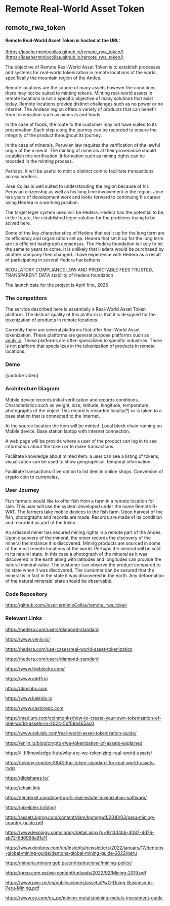 <h1> Remote Real-World Asset Token</h1>

## remote_rwa_token

#### Remote Real-World Asset Token is hosted at the URL: 

[https://joseherminiocollas.github.io/remote_rwa_token/](https://joseherminiocollas.github.io/remote_rwa_token/)

The objective of Remote Real-World Asset Token is to establish processes and systems for real-world tokenization in remote locations of the world, specifically the mountain region of the Andes.

Remote locations are the source of many assets however the conditions there may not be suited to minting tokens. Minting real-world assets in remote locations is not a specific objective of many solutions that exist today. Remote locations provide distinct challenges such as no power or no internet. The Andean region offers a variety of products that can benefit from tokenization such as minerals and foods.

In the case of foods, the route to the customer may not have suited to its preservation. 
Each step along the journey can be recorded to ensure the integrity of the product throughout its journey.

In the case of minerals, Peruvian law requires the verification of the lawful origin of the mineral. 
The minting of minerals at their provenance should establish this verification. Information such as mining rights can be recorded in the minting process. 

Perhaps, it will be useful to mint a distinct coin to facilitate transactions across borders.

Jose Collas is well suited to understanding the region because of his Peruvian citizenship as well as his long time involvement in the region. Jose has years of development work and looks forward to continuing his career using Hedera in a working position.

The target leger system used will be Hedera. Hedera has the potential to be, in the future, the established leger solution for the problems trying to be solved here.

Some of the key characteristics of Hedera that set it up for the long term are its efficiency and organization set up. Hedera that set it up for the long term are its efficient hashgraph consensus.
The Hedera foundation is likely to be the same to years to come. It is unlikely that Hedera would be purchased by another company then changed. I have experience with Hedera as a result of participating in several Hedera hackathons.

REGULATORY COMPLIANCE LOW AND PREDICTABLE FEES TRUSTED, TRANSPARENT DATA
stability of Hedera foundation

The launch date for the project is April first, 2025

### The competitors 

The service described here is essentially a Real-World Asset Token platform. 
The distinct quality of this platform is that it is designed for the tokenization of products in remote locations.

Currently there are several platforms that offer Real-World Asset tokenization. 
These platforms are general purpose platforms such as 
<a href="https://www.venly.io">venly.io</a>.
These platforms are often specialized to specific industries.
There is not platform that specializes in the tokenization of products in remote locations.

### Demo

[youtube video]

### Architecture Diagram

Mobile device records initial verification and records conditions.
Characteristics such as weight, size, latitude, longitude, temperature, photographs of the object
This record is recorded locally(?) or is taken to a base station that is connected to the internet.

At the source location the item will be minted.
Local block chain running on Mobile device.
Base station laptop with internet connection.

A web page will be provide where a user of the product can log in to see information about the token or to make transactions.

Facilitate knowledge about minted item.
a user can see a listing of tokens, visualization can be used to show geographical, temporal information.

Facilitate transactions
Give option to list item in online shops.
Conversion of crypto coin to currencies, 

### User Journey

Fish farmers would like to offer fish from a farm in a remote location for sale. 
This user will use the system developed under the name Remote R-WAT.
The farmers take mobile devices to the fish farm. Upon harvest of the fish, photographs and records are made. Records are made of its condition and recorded as part of the token.

An artisanal miner has secured mining rights in a remote part of the Andes.
Upon discovery of the mineral, the miner records the discovery of the mineral the instance it is discovered. Mining products are sourced in some of the most remote locations of the world.
Perhaps the mineral will be sold in its natural state. In this case a photograph of the mineral as it was discovered in the earth along with latitudes and longitudes can provide the natural mineral value.
The customer can observe the product compared to its state when it was discovered. The customer can be assured that the mineral is in fact in the state it was discovered in the earth. Any deformation of the natural minerals' state should be observable.

### Code Repository

<a href="https://github.com/JoseHerminioCollas/remote_rwa_token">https://github.com/JoseHerminioCollas/remote_rwa_token</a>

### Relevant Links

https://hedera.com/users/diamond-standard

https://www.venly.io/

https://hedera.com/use-cases/real-world-asset-tokenization

https://hedera.com/users/diamond-standard

https://www.fireblocks.com/

https://www.add3.io

https://4irelabs.com

https://www.kaleido.io

https://www.castoredc.com

https://medium.com/coinmonks/how-to-create-your-own-tokenization-of-real-world-assets-in-2024-5bf69a465ac0

https://www.solulab.com/real-world-asset-tokenization-guide/

https://enjin.io/blog/crypto-rwa-tokenization-of-assets-explained

https://li.fi/knowledge-hub/why-are-we-tokenizing-real-world-assets/

https://tokeny.com/erc3643-the-token-standard-for-real-world-assets-rwas

https://digishares.io/

https://chain.link

https://lenderkit.com/blog/top-5-real-estate-tokenization-software/

https://pixelplex.io/blog/

https://assets.kpmg.com/content/dam/kpmg/pdf/2016/03/peru-mining-country-guide.pdf

https://www.lexology.com/library/detail.aspx?g=161334bb-4087-4d76-ab72-6d6999a91e11

https://www.dentons.com/en/insights/newsletters/2022/january/17/dentons-global-mining-guide/dentons-global-mining-guide-2022/peru

https://mineria.minem.gob.pe/en/institucional/mining-policy/

https://prcp.com.pe/wp-content/uploads/2022/02/Mining-2019.pdf

https://www.pwc.pe/es/publicaciones/assets/PwC-Doing-Business-in-Peru-Mining.pdf

https://www.ey.com/es_pe/mining-metals/mining-metals-investment-guide